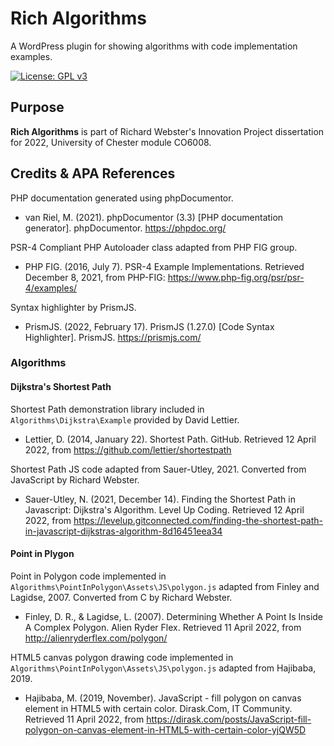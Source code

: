 # Rich Algorithms

A WordPress plugin for showing algorithms with code implementation examples.

[![License: GPL v3](https://img.shields.io/badge/License-GPLv3-blue.svg)](https://www.gnu.org/licenses/gpl-3.0)

## Purpose
**Rich Algorithms** is part of Richard Webster's Innovation Project dissertation for 2022, University of Chester module CO6008.

## Credits & APA References

PHP documentation generated using phpDocumentor.
* van Riel, M. (2021). phpDocumentor (3.3) [PHP documentation generator]. phpDocumentor. https://phpdoc.org/

PSR-4 Compliant PHP Autoloader class adapted from PHP FIG group.
* PHP FIG. (2016, July 7). PSR-4 Example Implementations. Retrieved December 8, 2021, from PHP-FIG: https://www.php-fig.org/psr/psr-4/examples/

Syntax highlighter by PrismJS.
* PrismJS. (2022, February 17). PrismJS (1.27.0) [Code Syntax Highlighter]. PrismJS. https://prismjs.com/

### Algorithms

#### Dijkstra's Shortest Path

Shortest Path demonstration library included in `Algorithms\Dijkstra\Example` provided by David Lettier.
* Lettier, D. (2014, January 22). Shortest Path. GitHub. Retrieved 12 April 2022, from https://github.com/lettier/shortestpath

Shortest Path JS code adapted from Sauer-Utley, 2021. Converted from JavaScript by Richard Webster.
* Sauer-Utley, N. (2021, December 14). Finding the Shortest Path in Javascript: Dijkstra's Algorithm. Level Up Coding. Retrieved 12 April 2022, from https://levelup.gitconnected.com/finding-the-shortest-path-in-javascript-dijkstras-algorithm-8d16451eea34


#### Point in Plygon

Point in Polygon code implemented in `Algorithms\PointInPolygon\Assets\JS\polygon.js` adapted from Finley and Lagidse, 2007. Converted from C by Richard Webster.
* Finley, D. R., & Lagidse, L. (2007). Determining Whether A Point Is Inside A Complex Polygon. Alien Ryder Flex. Retrieved 11 April 2022, from http://alienryderflex.com/polygon/

HTML5 canvas polygon drawing code implemented in `Algorithms\PointInPolygon\Assets\JS\polygon.js` adapted from Hajibaba, 2019.
* Hajibaba, M. (2019, November). JavaScript - fill polygon on canvas element in HTML5 with certain color. Dirask.Com, IT Community. Retrieved 11 April 2022, from https://dirask.com/posts/JavaScript-fill-polygon-on-canvas-element-in-HTML5-with-certain-color-yjQW5D
